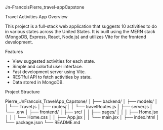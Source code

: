 Jn-FrancoisPierre_travel-appCapstone
 
Travel Activities App
Overview

This project is a full-stack web application that suggests 10 activities to do in various states across the United States. It is built using the MERN stack (MongoDB, Express, React, Node.js) and utilizes Vite for the frontend development.

Features

- View suggested activities for each state.
- Simple and colorful user interface.
- Fast development server using Vite.
- RESTful API to fetch activities by state.
- Data stored in MongoDB.

Project Structure

Pierre_JnFrancois_TravelApp_Capstone/
│
├── backend/
│ ├── models/
│ │ └── Travel.js
│ ├── routes/
│ │ └── travelRoutes.js
│ ├── server.js
│ └── .env
│
├── frontend/
│ ├── src/
│ │ ├── pages/
│ │ │ ├── Home.jsx
│ │ │ └── Home.css
│ │ ├── App.jsx
│ │ └── main.jsx
│ ├── index.html
│ └── package.json
└── README.md


